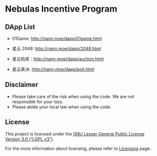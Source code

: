 # Nebulas Incentive Program

## DApp List

* 01Game:  <http://nann.moe/dapp/01game.html>

* 星云 2048: <http://nann.moe/dapp/2048.html>
* 星云拍卖：<http://nann.moe/dapp/auction.html>
* 星云表决: <http://nann.moe/dapp/poll.html>

## Disclaimer

- Please take care of the risk when using the code. We are not responsible for your loss.
- Please abide your local law when using the code.

## License

This project is licensed under the [GNU Lesser General Public License Version 3.0 (“LGPL v3”)](https://www.gnu.org/licenses/lgpl-3.0.en.html).

For the more information about licensing, please refer to [Licensing](https://github.com/nebulasio/wiki/blob/master/licensing.md) page..


